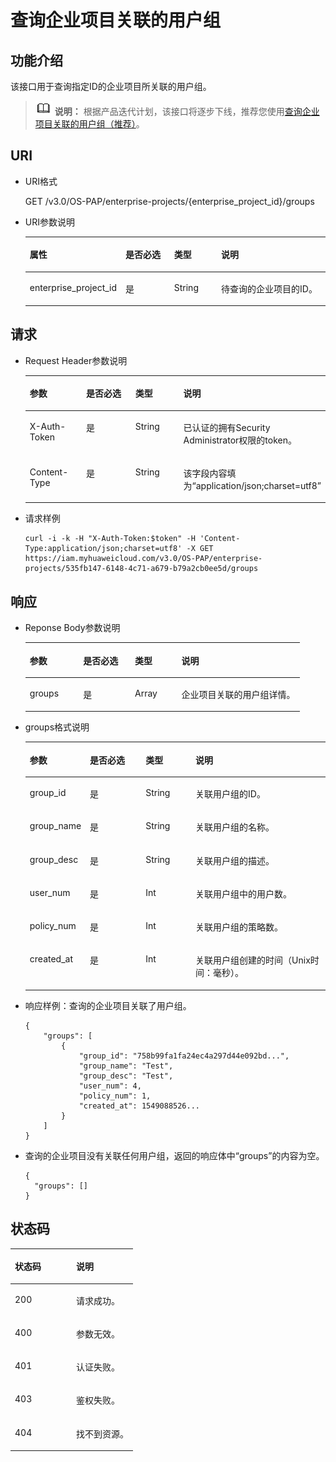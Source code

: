 # 查询企业项目关联的用户组<a name="iam_02_0514"></a>

## 功能介绍<a name="section495175389414"></a>

该接口用于查询指定ID的企业项目所关联的用户组。

>![](public_sys-resources/icon-note.gif) **说明：** 
>根据产品迭代计划，该接口将逐步下线，推荐您使用[查询企业项目关联的用户组（推荐）](查询企业项目关联的用户组（推荐）.md)。

## URI<a name="section3019338085013"></a>

-   URI格式

    GET /v3.0/OS-PAP/enterprise-projects/\{enterprise\_project\_id\}/groups

-   URI参数说明

    <a name="zh-cn_topic_0032920307_table36168141"></a>
    <table><thead align="left"><tr id="zh-cn_topic_0032920307_row15662289"><th class="cellrowborder" valign="top" width="19.36%" id="mcps1.1.5.1.1"><p id="zh-cn_topic_0032920307_p60685926"><a name="zh-cn_topic_0032920307_p60685926"></a><a name="zh-cn_topic_0032920307_p60685926"></a>属性</p>
    </th>
    <th class="cellrowborder" valign="top" width="19.24%" id="mcps1.1.5.1.2"><p id="zh-cn_topic_0032920307_p16612996"><a name="zh-cn_topic_0032920307_p16612996"></a><a name="zh-cn_topic_0032920307_p16612996"></a>是否必选</p>
    </th>
    <th class="cellrowborder" valign="top" width="17.05%" id="mcps1.1.5.1.3"><p id="zh-cn_topic_0032920307_p3475410"><a name="zh-cn_topic_0032920307_p3475410"></a><a name="zh-cn_topic_0032920307_p3475410"></a>类型</p>
    </th>
    <th class="cellrowborder" valign="top" width="44.35%" id="mcps1.1.5.1.4"><p id="zh-cn_topic_0032920307_p13072760"><a name="zh-cn_topic_0032920307_p13072760"></a><a name="zh-cn_topic_0032920307_p13072760"></a>说明</p>
    </th>
    </tr>
    </thead>
    <tbody><tr id="zh-cn_topic_0032920307_row52260639"><td class="cellrowborder" valign="top" width="19.36%" headers="mcps1.1.5.1.1 "><p id="zh-cn_topic_0032920307_p5253358"><a name="zh-cn_topic_0032920307_p5253358"></a><a name="zh-cn_topic_0032920307_p5253358"></a>enterprise_project_id</p>
    </td>
    <td class="cellrowborder" valign="top" width="19.24%" headers="mcps1.1.5.1.2 "><p id="zh-cn_topic_0032920307_p22868878"><a name="zh-cn_topic_0032920307_p22868878"></a><a name="zh-cn_topic_0032920307_p22868878"></a>是</p>
    </td>
    <td class="cellrowborder" valign="top" width="17.05%" headers="mcps1.1.5.1.3 "><p id="zh-cn_topic_0032920307_p40439847"><a name="zh-cn_topic_0032920307_p40439847"></a><a name="zh-cn_topic_0032920307_p40439847"></a>String</p>
    </td>
    <td class="cellrowborder" valign="top" width="44.35%" headers="mcps1.1.5.1.4 "><p id="p146761719502"><a name="p146761719502"></a><a name="p146761719502"></a>待查询的企业项目的ID。</p>
    </td>
    </tr>
    </tbody>
    </table>


## 请求<a name="section1437107585444"></a>

-   Request Header参数说明

    <a name="zh-cn_topic_0032920307_table21736211"></a>
    <table><thead align="left"><tr id="zh-cn_topic_0032920307_row48433347"><th class="cellrowborder" valign="top" width="19.490000000000002%" id="mcps1.1.5.1.1"><p id="zh-cn_topic_0032920307_p30787047"><a name="zh-cn_topic_0032920307_p30787047"></a><a name="zh-cn_topic_0032920307_p30787047"></a>参数</p>
    </th>
    <th class="cellrowborder" valign="top" width="18.860000000000003%" id="mcps1.1.5.1.2"><p id="zh-cn_topic_0032920307_p10722842"><a name="zh-cn_topic_0032920307_p10722842"></a><a name="zh-cn_topic_0032920307_p10722842"></a>是否必选</p>
    </th>
    <th class="cellrowborder" valign="top" width="17.17%" id="mcps1.1.5.1.3"><p id="zh-cn_topic_0032920307_p63243911"><a name="zh-cn_topic_0032920307_p63243911"></a><a name="zh-cn_topic_0032920307_p63243911"></a>类型</p>
    </th>
    <th class="cellrowborder" valign="top" width="44.480000000000004%" id="mcps1.1.5.1.4"><p id="zh-cn_topic_0032920307_p22483156"><a name="zh-cn_topic_0032920307_p22483156"></a><a name="zh-cn_topic_0032920307_p22483156"></a>说明</p>
    </th>
    </tr>
    </thead>
    <tbody><tr id="zh-cn_topic_0032920307_row39604502"><td class="cellrowborder" valign="top" width="19.490000000000002%" headers="mcps1.1.5.1.1 "><p id="zh-cn_topic_0032920307_p53848109"><a name="zh-cn_topic_0032920307_p53848109"></a><a name="zh-cn_topic_0032920307_p53848109"></a>X-Auth-Token</p>
    </td>
    <td class="cellrowborder" valign="top" width="18.860000000000003%" headers="mcps1.1.5.1.2 "><p id="zh-cn_topic_0032920307_p66729601"><a name="zh-cn_topic_0032920307_p66729601"></a><a name="zh-cn_topic_0032920307_p66729601"></a>是</p>
    </td>
    <td class="cellrowborder" valign="top" width="17.17%" headers="mcps1.1.5.1.3 "><p id="zh-cn_topic_0032920307_p36388601"><a name="zh-cn_topic_0032920307_p36388601"></a><a name="zh-cn_topic_0032920307_p36388601"></a>String</p>
    </td>
    <td class="cellrowborder" valign="top" width="44.480000000000004%" headers="mcps1.1.5.1.4 "><p id="p60756946111611"><a name="p60756946111611"></a><a name="p60756946111611"></a>已认证的拥有Security Administrator权限的token。</p>
    </td>
    </tr>
    <tr id="row628951113714"><td class="cellrowborder" valign="top" width="19.490000000000002%" headers="mcps1.1.5.1.1 "><p id="p329013193718"><a name="p329013193718"></a><a name="p329013193718"></a>Content-Type</p>
    </td>
    <td class="cellrowborder" valign="top" width="18.860000000000003%" headers="mcps1.1.5.1.2 "><p id="p42901314373"><a name="p42901314373"></a><a name="p42901314373"></a>是</p>
    </td>
    <td class="cellrowborder" valign="top" width="17.17%" headers="mcps1.1.5.1.3 "><p id="p12649019163714"><a name="p12649019163714"></a><a name="p12649019163714"></a>String</p>
    </td>
    <td class="cellrowborder" valign="top" width="44.480000000000004%" headers="mcps1.1.5.1.4 "><p id="p1829018110377"><a name="p1829018110377"></a><a name="p1829018110377"></a>该字段内容填为“application/json;charset=utf8”</p>
    </td>
    </tr>
    </tbody>
    </table>


-   请求样例

    ```
    curl -i -k -H "X-Auth-Token:$token" -H 'Content-Type:application/json;charset=utf8' -X GET https://iam.myhuaweicloud.com/v3.0/OS-PAP/enterprise-projects/535fb147-6148-4c71-a679-b79a2cb0ee5d/groups
    ```


## 响应<a name="section422798898594"></a>

-   Reponse Body参数说明

    <a name="table1056195410010"></a>
    <table><thead align="left"><tr id="row2747156110010"><th class="cellrowborder" valign="top" width="19.490000000000002%" id="mcps1.1.5.1.1"><p id="p447620910517"><a name="p447620910517"></a><a name="p447620910517"></a>参数</p>
    </th>
    <th class="cellrowborder" valign="top" width="18.85%" id="mcps1.1.5.1.2"><p id="p17765536155914"><a name="p17765536155914"></a><a name="p17765536155914"></a>是否必选</p>
    </th>
    <th class="cellrowborder" valign="top" width="16.990000000000002%" id="mcps1.1.5.1.3"><p id="p755696810517"><a name="p755696810517"></a><a name="p755696810517"></a>类型</p>
    </th>
    <th class="cellrowborder" valign="top" width="44.67%" id="mcps1.1.5.1.4"><p id="p6407638510517"><a name="p6407638510517"></a><a name="p6407638510517"></a>说明</p>
    </th>
    </tr>
    </thead>
    <tbody><tr id="row809135110010"><td class="cellrowborder" valign="top" width="19.490000000000002%" headers="mcps1.1.5.1.1 "><p id="p1082153910254"><a name="p1082153910254"></a><a name="p1082153910254"></a>groups</p>
    </td>
    <td class="cellrowborder" valign="top" width="18.85%" headers="mcps1.1.5.1.2 "><p id="p6765836125917"><a name="p6765836125917"></a><a name="p6765836125917"></a>是</p>
    </td>
    <td class="cellrowborder" valign="top" width="16.990000000000002%" headers="mcps1.1.5.1.3 "><p id="p852996010010"><a name="p852996010010"></a><a name="p852996010010"></a>Array</p>
    </td>
    <td class="cellrowborder" valign="top" width="44.67%" headers="mcps1.1.5.1.4 "><p id="p1983818310010"><a name="p1983818310010"></a><a name="p1983818310010"></a>企业项目关联的用户组详情。</p>
    </td>
    </tr>
    </tbody>
    </table>


-   groups格式说明

    <a name="table4865996110948"></a>
    <table><thead align="left"><tr id="row3498648810948"><th class="cellrowborder" valign="top" width="19.689999999999998%" id="mcps1.1.5.1.1"><p id="p1533325610948"><a name="p1533325610948"></a><a name="p1533325610948"></a>参数</p>
    </th>
    <th class="cellrowborder" valign="top" width="18.65%" id="mcps1.1.5.1.2"><p id="p58551667141645"><a name="p58551667141645"></a><a name="p58551667141645"></a>是否必选</p>
    </th>
    <th class="cellrowborder" valign="top" width="16.669999999999998%" id="mcps1.1.5.1.3"><p id="p3403423310948"><a name="p3403423310948"></a><a name="p3403423310948"></a>类型</p>
    </th>
    <th class="cellrowborder" valign="top" width="44.99%" id="mcps1.1.5.1.4"><p id="p530949010948"><a name="p530949010948"></a><a name="p530949010948"></a>说明</p>
    </th>
    </tr>
    </thead>
    <tbody><tr id="row61939585101142"><td class="cellrowborder" valign="top" width="19.689999999999998%" headers="mcps1.1.5.1.1 "><p id="p20585353101142"><a name="p20585353101142"></a><a name="p20585353101142"></a>group_id</p>
    </td>
    <td class="cellrowborder" valign="top" width="18.65%" headers="mcps1.1.5.1.2 "><p id="p47847589141645"><a name="p47847589141645"></a><a name="p47847589141645"></a>是</p>
    </td>
    <td class="cellrowborder" valign="top" width="16.669999999999998%" headers="mcps1.1.5.1.3 "><p id="p56800915101142"><a name="p56800915101142"></a><a name="p56800915101142"></a>String</p>
    </td>
    <td class="cellrowborder" valign="top" width="44.99%" headers="mcps1.1.5.1.4 "><p id="p37471393101142"><a name="p37471393101142"></a><a name="p37471393101142"></a>关联用户组的ID。</p>
    </td>
    </tr>
    <tr id="row66853790101157"><td class="cellrowborder" valign="top" width="19.689999999999998%" headers="mcps1.1.5.1.1 "><p id="p64813205101157"><a name="p64813205101157"></a><a name="p64813205101157"></a>group_name</p>
    </td>
    <td class="cellrowborder" valign="top" width="18.65%" headers="mcps1.1.5.1.2 "><p id="p32688602141645"><a name="p32688602141645"></a><a name="p32688602141645"></a>是</p>
    </td>
    <td class="cellrowborder" valign="top" width="16.669999999999998%" headers="mcps1.1.5.1.3 "><p id="p12329194112273"><a name="p12329194112273"></a><a name="p12329194112273"></a>String</p>
    </td>
    <td class="cellrowborder" valign="top" width="44.99%" headers="mcps1.1.5.1.4 "><p id="p37681557101157"><a name="p37681557101157"></a><a name="p37681557101157"></a>关联用户组的名称。</p>
    </td>
    </tr>
    <tr id="row5718865710123"><td class="cellrowborder" valign="top" width="19.689999999999998%" headers="mcps1.1.5.1.1 "><p id="p1771532015267"><a name="p1771532015267"></a><a name="p1771532015267"></a>group_desc</p>
    </td>
    <td class="cellrowborder" valign="top" width="18.65%" headers="mcps1.1.5.1.2 "><p id="p39046523141645"><a name="p39046523141645"></a><a name="p39046523141645"></a>是</p>
    </td>
    <td class="cellrowborder" valign="top" width="16.669999999999998%" headers="mcps1.1.5.1.3 "><p id="p1592658110123"><a name="p1592658110123"></a><a name="p1592658110123"></a>String</p>
    </td>
    <td class="cellrowborder" valign="top" width="44.99%" headers="mcps1.1.5.1.4 "><p id="p1498466710123"><a name="p1498466710123"></a><a name="p1498466710123"></a>关联用户组的描述。</p>
    </td>
    </tr>
    <tr id="row62241948141653"><td class="cellrowborder" valign="top" width="19.689999999999998%" headers="mcps1.1.5.1.1 "><p id="p12475328152613"><a name="p12475328152613"></a><a name="p12475328152613"></a>user_num</p>
    </td>
    <td class="cellrowborder" valign="top" width="18.65%" headers="mcps1.1.5.1.2 "><p id="p49414957141653"><a name="p49414957141653"></a><a name="p49414957141653"></a>是</p>
    </td>
    <td class="cellrowborder" valign="top" width="16.669999999999998%" headers="mcps1.1.5.1.3 "><p id="p982124952713"><a name="p982124952713"></a><a name="p982124952713"></a>Int</p>
    </td>
    <td class="cellrowborder" valign="top" width="44.99%" headers="mcps1.1.5.1.4 "><p id="p25158040141653"><a name="p25158040141653"></a><a name="p25158040141653"></a>关联用户组中的用户数。</p>
    </td>
    </tr>
    <tr id="row7381202482720"><td class="cellrowborder" valign="top" width="19.689999999999998%" headers="mcps1.1.5.1.1 "><p id="p538282417273"><a name="p538282417273"></a><a name="p538282417273"></a>policy_num</p>
    </td>
    <td class="cellrowborder" valign="top" width="18.65%" headers="mcps1.1.5.1.2 "><p id="p83821524142711"><a name="p83821524142711"></a><a name="p83821524142711"></a>是</p>
    </td>
    <td class="cellrowborder" valign="top" width="16.669999999999998%" headers="mcps1.1.5.1.3 "><p id="p16382152402719"><a name="p16382152402719"></a><a name="p16382152402719"></a>Int</p>
    </td>
    <td class="cellrowborder" valign="top" width="44.99%" headers="mcps1.1.5.1.4 "><p id="p1638342416271"><a name="p1638342416271"></a><a name="p1638342416271"></a>关联用户组的策略数。</p>
    </td>
    </tr>
    <tr id="row67023479141653"><td class="cellrowborder" valign="top" width="19.689999999999998%" headers="mcps1.1.5.1.1 "><p id="p60157466141653"><a name="p60157466141653"></a><a name="p60157466141653"></a>created_at</p>
    </td>
    <td class="cellrowborder" valign="top" width="18.65%" headers="mcps1.1.5.1.2 "><p id="p30596437141653"><a name="p30596437141653"></a><a name="p30596437141653"></a>是</p>
    </td>
    <td class="cellrowborder" valign="top" width="16.669999999999998%" headers="mcps1.1.5.1.3 "><p id="p19598108141653"><a name="p19598108141653"></a><a name="p19598108141653"></a>Int</p>
    </td>
    <td class="cellrowborder" valign="top" width="44.99%" headers="mcps1.1.5.1.4 "><p id="p55050582141653"><a name="p55050582141653"></a><a name="p55050582141653"></a>关联用户组创建的时间（Unix时间：毫秒）。</p>
    </td>
    </tr>
    </tbody>
    </table>

-   响应样例：查询的企业项目关联了用户组。

    ```
    {
        "groups": [
            {
                "group_id": "758b99fa1fa24ec4a297d44e092bd...",
                "group_name": "Test",
                "group_desc": "Test",
                "user_num": 4,
                "policy_num": 1,
                "created_at": 1549088526...
            }
        ]
    }
    ```


-   查询的企业项目没有关联任何用户组，返回的响应体中“groups”的内容为空。

    ```
    {
      "groups": []
    }
    ```


## 状态码<a name="section5556784894735"></a>

<a name="zh-cn_topic_0032920307_table25927028"></a>
<table><thead align="left"><tr id="zh-cn_topic_0032920307_row10578662"><th class="cellrowborder" valign="top" width="50%" id="mcps1.1.3.1.1"><p id="zh-cn_topic_0032920307_p51565323"><a name="zh-cn_topic_0032920307_p51565323"></a><a name="zh-cn_topic_0032920307_p51565323"></a>状态码</p>
</th>
<th class="cellrowborder" valign="top" width="50%" id="mcps1.1.3.1.2"><p id="zh-cn_topic_0032920307_p16041657"><a name="zh-cn_topic_0032920307_p16041657"></a><a name="zh-cn_topic_0032920307_p16041657"></a>说明</p>
</th>
</tr>
</thead>
<tbody><tr id="zh-cn_topic_0032920307_row24305815"><td class="cellrowborder" valign="top" width="50%" headers="mcps1.1.3.1.1 "><p id="zh-cn_topic_0032920307_p22613965"><a name="zh-cn_topic_0032920307_p22613965"></a><a name="zh-cn_topic_0032920307_p22613965"></a>200</p>
</td>
<td class="cellrowborder" valign="top" width="50%" headers="mcps1.1.3.1.2 "><p id="zh-cn_topic_0032920307_p19791876"><a name="zh-cn_topic_0032920307_p19791876"></a><a name="zh-cn_topic_0032920307_p19791876"></a>请求成功。</p>
</td>
</tr>
<tr id="zh-cn_topic_0032920307_row43909159"><td class="cellrowborder" valign="top" width="50%" headers="mcps1.1.3.1.1 "><p id="zh-cn_topic_0032920307_p66980994"><a name="zh-cn_topic_0032920307_p66980994"></a><a name="zh-cn_topic_0032920307_p66980994"></a>400</p>
</td>
<td class="cellrowborder" valign="top" width="50%" headers="mcps1.1.3.1.2 "><p id="zh-cn_topic_0032920307_p56751409"><a name="zh-cn_topic_0032920307_p56751409"></a><a name="zh-cn_topic_0032920307_p56751409"></a>参数无效。</p>
</td>
</tr>
<tr id="row460808479497"><td class="cellrowborder" valign="top" width="50%" headers="mcps1.1.3.1.1 "><p id="p120744399497"><a name="p120744399497"></a><a name="p120744399497"></a>401</p>
</td>
<td class="cellrowborder" valign="top" width="50%" headers="mcps1.1.3.1.2 "><p id="p385055099497"><a name="p385055099497"></a><a name="p385055099497"></a>认证失败。</p>
</td>
</tr>
<tr id="zh-cn_topic_0032920307_row41000636"><td class="cellrowborder" valign="top" width="50%" headers="mcps1.1.3.1.1 "><p id="zh-cn_topic_0032920307_p32717189"><a name="zh-cn_topic_0032920307_p32717189"></a><a name="zh-cn_topic_0032920307_p32717189"></a>403</p>
</td>
<td class="cellrowborder" valign="top" width="50%" headers="mcps1.1.3.1.2 "><p id="zh-cn_topic_0032920307_p32846614"><a name="zh-cn_topic_0032920307_p32846614"></a><a name="zh-cn_topic_0032920307_p32846614"></a>鉴权失败。</p>
</td>
</tr>
<tr id="row61941807103648"><td class="cellrowborder" valign="top" width="50%" headers="mcps1.1.3.1.1 "><p id="p51230500103648"><a name="p51230500103648"></a><a name="p51230500103648"></a>404</p>
</td>
<td class="cellrowborder" valign="top" width="50%" headers="mcps1.1.3.1.2 "><p id="p56029858103648"><a name="p56029858103648"></a><a name="p56029858103648"></a>找不到资源。</p>
</td>
</tr>
</tbody>
</table>

